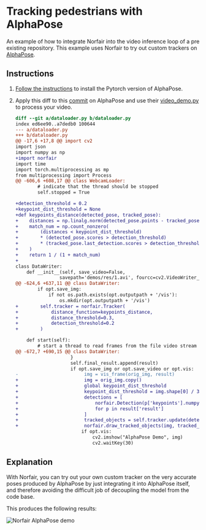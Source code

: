 # Tracking pedestrians with AlphaPose

An example of how to integrate Norfair into the video inference loop of a pre existing repository. This example uses Norfair to try out custom trackers on [AlphaPose](https://github.com/MVIG-SJTU/AlphaPose).

## Instructions

1. [Follow the instructions](https://github.com/MVIG-SJTU/AlphaPose/tree/pytorch#installation) to install the Pytorch version of AlphaPose.
2. Apply this diff to this [commit](https://github.com/MVIG-SJTU/AlphaPose/commit/ded84d450faf56227680f0527ff7e24ab7268754) on AlphaPose and use their [video_demo.py](https://github.com/MVIG-SJTU/AlphaPose/blob/ded84d450faf56227680f0527ff7e24ab7268754/video_demo.py) to process your video.

    ```diff
    diff --git a/dataloader.py b/dataloader.py
    index ed6ee90..a7dedb0 100644
    --- a/dataloader.py
    +++ b/dataloader.py
    @@ -17,6 +17,8 @@ import cv2
    import json
    import numpy as np
    +import norfair
    import time
    import torch.multiprocessing as mp
    from multiprocessing import Process
    @@ -606,6 +608,17 @@ class WebcamLoader:
            # indicate that the thread should be stopped
            self.stopped = True

    +detection_threshold = 0.2
    +keypoint_dist_threshold = None
    +def keypoints_distance(detected_pose, tracked_pose):
    +    distances = np.linalg.norm(detected_pose.points - tracked_pose.estimate, axis=1)
    +    match_num = np.count_nonzero(
    +        (distances < keypoint_dist_threshold)
    +        * (detected_pose.scores > detection_threshold)
    +        * (tracked_pose.last_detection.scores > detection_threshold)
    +    )
    +    return 1 / (1 + match_num)
    +
    class DataWriter:
        def __init__(self, save_video=False,
                    savepath='demos/res/1.avi', fourcc=cv2.VideoWriter_fourcc(*'XVID'), fps=25, frameSize=(640,480),
    @@ -624,6 +637,11 @@ class DataWriter:
            if opt.save_img:
                if not os.path.exists(opt.outputpath + '/vis'):
                    os.mkdir(opt.outputpath + '/vis')
    +        self.tracker = norfair.Tracker(
    +            distance_function=keypoints_distance,
    +            distance_threshold=0.3,
    +            detection_threshold=0.2
    +        )

        def start(self):
            # start a thread to read frames from the file video stream
    @@ -672,7 +690,15 @@ class DataWriter:
                        }
                        self.final_result.append(result)
                        if opt.save_img or opt.save_video or opt.vis:
    -                        img = vis_frame(orig_img, result)
    +                        img = orig_img.copy()
    +                        global keypoint_dist_threshold
    +                        keypoint_dist_threshold = img.shape[0] / 30
    +                        detections = [
    +                            norfair.Detection(p['keypoints'].numpy(), scores=p['kp_score'].squeeze().numpy())
    +                            for p in result['result']
    +                        ]
    +                        tracked_objects = self.tracker.update(detections=detections)
    +                        norfair.draw_tracked_objects(img, tracked_objects)
                            if opt.vis:
                                cv2.imshow("AlphaPose Demo", img)
                                cv2.waitKey(30)
    ```

## Explanation

With Norfair, you can try out your own custom tracker on the very accurate poses produced by AlphaPose by just integrating it into AlphaPose itself, and therefore avoiding the difficult job of decoupling the model from the code base.

This produces the following results:

![Norfair AlphaPose demo](../../docs/alphapose.gif)
